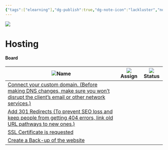 ```yaml
---
{"tags":["elearning"],"dg-publish":true,"dg-note-icon":"lackluster","noteIcon":"lackluster","permalink":"/04-resources-material-para-zettel/elearning/hosting-1faca7c16918455c9ee6a50941f93c4a/","dgPassFrontmatter":true,"created":"2025-10-16T10:10:06.900+01:00","updated":"2025-10-24T16:06:25.299+01:00"}
---
```


![](Dashboard/Attachments/icons8-cloud.svg)

# Hosting

#### Board

|![](Dashboard/Attachments/font_gray%2099.svg)Name|![](Dashboard/Attachments/friends_gray%203.svg)Assign|![](Dashboard/Attachments/arrow-circle-down_gray%20749.svg)Status|
|---|---|---|
|[Connect your custom domain. (Before making DNS changes, make sure you won’t disrupt the client’s email or other network services.)](Hosting/Board/Connect%20your%20custom%20domain%20\(Before%20making%20DNS%20chan%2004a7955e06574ce0aa44db9053f3c6da.html)|||
|[Add 301 Redirects (To prevent SEO loss and keep people from getting 404 errors, link old URL pathways to new ones.)](Hosting/Board/Add%20301%20Redirects%20\(To%20prevent%20SEO%20loss%20and%20keep%20pe%20b91a33fb9e2c48ea849e7b69068774b2.html)|||
|[SSL Certificate is requested](Hosting/Board/SSL%20Certificate%20is%20requested%205b3ef1d6bf6446a5a07ad46fef1732ea.html)|||
|[Create a Back-up of the website](Hosting/Board/Create%20a%20Back-up%20of%20the%20website%20f5c3ec3563b64c37ad0f87865a3010a9.html)|||